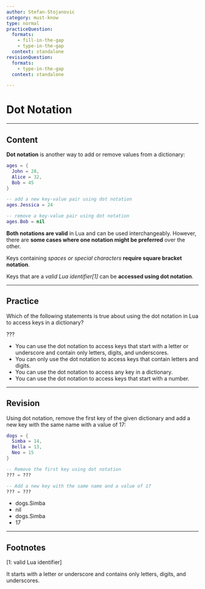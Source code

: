 ```yaml
---
author: Stefan-Stojanovic
category: must-know
type: normal
practiceQuestion:
  formats:
    - fill-in-the-gap
    - type-in-the-gap
  context: standalone
revisionQuestion:
  formats:
    - type-in-the-gap
  context: standalone

---
```


# Dot Notation

---
## Content

**Dot notation** is another way to add or remove values from a dictionary:
```lua
ages = {
  John = 28,
  Alice = 32,
  Bob = 45
}

-- add a new key-value pair using dot notation
ages.Jessica = 24

-- remove a key-value pair using dot notation
ages.Bob = nil
```

**Both notations are valid** in Lua and can be used interchangeably. However, there are **some cases where one notation might be preferred** over the other. 

Keys containing *spaces or special characters* **require square bracket notation**.

Keys that are a *valid Lua identifier[1]* can be **accessed using dot notation**.


---
## Practice

Which of the following statements is true about using the dot notation in Lua to access keys in a dictionary?

???

- You can use the dot notation to access keys that start with a letter or underscore and contain only letters, digits, and underscores.
- You can only use the dot notation to access keys that contain letters and digits.
- You can use the dot notation to access any key in a dictionary.
- You can use the dot notation to access keys that start with a number.

---
## Revision

Using dot notation, remove the first key of the given dictionary and add a new key with the same name with a value of 17:
```lua
dogs = {
  Simba = 14,
  Bella = 13,
  Neo = 15
}

-- Remove the first key using dot notation
??? = ???

-- Add a new key with the same name and a value of 17
??? = ???
```

- dogs.Simba
- nil
- dogs.Simba
- 17

---

## Footnotes

[1: valid Lua identifier]

It starts with a letter or underscore and contains only letters, digits, and underscores.